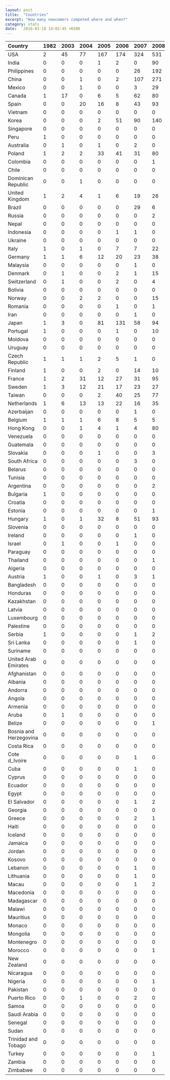 ```yaml
---
layout: post
title:  "Countries"
excerpt: "How many newcomers competed where and when?"
category: stats
date:   2016-03-18 14:02:45 +0100
---
```








|Country                |1982 |2003 |2004 |2005 |2006 |2007 |2008 |2009 |2010 | 2011  |2012 |2013 |2014 |2015 |2016 |Total |
|:----------------------|:----|:----|:----|:----|:----|:----|:----|:----|:----|:------|:----|:----|:----|:----|:----|:-----|
|USA                    |2    |45   |77   |167  |174  |324  |531  |643  |599  |597    |757  |905  |1492 |2627 |920  |9860  |
|India                  |0    |0    |0    |1    |2    |0    |90   |154  |196  |330    |262  |816  |1423 |1492 |380  |5146  |
|Philippines            |0    |0    |0    |0    |0    |26   |192  |71   |27   |36     |57   |95   |141  |340  |248  |1233  |
|China                  |0    |0    |1    |0    |2    |107  |271  |760  |830  |686    |655  |1054 |876  |1243 |184  |6669  |
|Mexico                 |0    |0    |1    |0    |0    |3    |29   |4    |37   |107    |97   |56   |292  |244  |150  |1020  |
|Canada                 |1    |17   |0    |6    |5    |62   |80   |110  |136  |117    |121  |184  |305  |464  |148  |1756  |
|Spain                  |0    |0    |20   |16   |8    |43   |93   |134  |90   |58     |42   |80   |194  |239  |99   |1116  |
|Vietnam                |0    |0    |0    |0    |0    |0    |0    |3    |122  |53     |35   |30   |92   |81   |81   |497   |
|Korea                  |0    |0    |0    |2    |51   |90   |140  |7    |43   |49     |51   |83   |152  |242  |76   |986   |
|Singapore              |0    |0    |0    |0    |0    |0    |0    |67   |12   |11     |11   |21   |36   |103  |76   |337   |
|Peru                   |1    |0    |0    |0    |0    |0    |0    |2    |2    |61     |54   |178  |194  |180  |69   |741   |
|Australia              |0    |1    |0    |1    |0    |2    |0    |3    |52   |57     |63   |71   |207  |324  |68   |849   |
|Poland                 |1    |2    |2    |33   |41   |31   |80   |60   |70   |93     |120  |430  |564  |266  |67   |1860  |
|Colombia               |0    |0    |0    |0    |0    |0    |1    |1    |4    |60     |139  |82   |228  |115  |64   |694   |
|Chile                  |0    |0    |0    |0    |0    |0    |0    |64   |59   |69     |35   |72   |24   |121  |60   |504   |
|Dominican Republic     |0    |0    |1    |0    |0    |0    |0    |0    |0    |0      |0    |25   |101  |70   |58   |255   |
|United Kingdom         |1    |2    |4    |1    |6    |19   |26   |41   |24   |40     |50   |61   |94   |151  |56   |576   |
|Brazil                 |0    |0    |0    |0    |0    |29   |6    |89   |85   |151    |260  |321  |437  |703  |55   |2136  |
|Russia                 |0    |0    |0    |0    |0    |0    |2    |50   |69   |96     |112  |108  |136  |277  |52   |902   |
|Nepal                  |0    |0    |0    |0    |0    |0    |0    |0    |0    |0      |0    |0    |0    |1    |51   |52    |
|Indonesia              |0    |0    |0    |0    |1    |1    |0    |75   |376  |415    |67   |84   |23   |60   |48   |1150  |
|Ukraine                |0    |0    |0    |0    |0    |0    |0    |4    |1    |61     |133  |157  |281  |233  |43   |913   |
|Italy                  |1    |0    |1    |0    |7    |7    |22   |99   |49   |61     |46   |52   |90   |56   |39   |530   |
|Germany                |1    |1    |6    |12   |20   |23   |38   |141  |213  |162    |174  |120  |105  |96   |37   |1149  |
|Malaysia               |0    |0    |0    |0    |0    |1    |0    |150  |101  |51     |44   |4    |26   |131  |35   |543   |
|Denmark                |0    |1    |0    |0    |2    |1    |15   |19   |50   |28     |19   |23   |28   |33   |34   |253   |
|Switzerland            |0    |1    |0    |0    |2    |0    |4    |4    |10   |3      |10   |7    |41   |71   |33   |186   |
|Bolivia                |0    |0    |0    |0    |0    |0    |0    |1    |0    |0      |0    |0    |0    |174  |32   |207   |
|Norway                 |0    |0    |2    |2    |0    |0    |15   |18   |32   |23     |46   |48   |40   |66   |32   |324   |
|Romania                |0    |0    |0    |0    |1    |0    |1    |4    |42   |18     |52   |57   |62   |42   |32   |311   |
|Iran                   |0    |0    |0    |0    |0    |1    |0    |1    |1    |150    |124  |23   |99   |68   |31   |498   |
|Japan                  |1    |3    |0    |81   |131  |58   |94   |60   |94   |84     |127  |76   |126  |86   |25   |1046  |
|Portugal               |1    |0    |0    |0    |1    |0    |10   |10   |0    |1      |0    |1    |18   |12   |22   |76    |
|Moldova                |0    |0    |0    |0    |0    |0    |0    |0    |1    |0      |2    |2    |1    |27   |21   |54    |
|Uruguay                |0    |0    |0    |0    |0    |0    |0    |0    |0    |1      |0    |1    |89   |42   |16   |149   |
|Czech Republic         |1    |1    |1    |2    |5    |1    |0    |2    |0    |2      |3    |6    |31   |49   |15   |119   |
|Finland                |1    |0    |0    |2    |0    |14   |10   |15   |12   |17     |18   |21   |20   |20   |15   |165   |
|France                 |1    |2    |31   |12   |27   |31   |95   |78   |66   |141    |181  |145  |121  |159  |15   |1105  |
|Sweden                 |1    |3    |12   |21   |17   |23   |27   |75   |37   |37     |39   |57   |56   |92   |15   |512   |
|Taiwan                 |0    |0    |0    |2    |40   |25   |77   |160  |110  |84     |72   |78   |72   |185  |14   |919   |
|Netherlands            |1    |6    |13   |13   |22   |16   |35   |23   |18   |24     |47   |35   |42   |41   |13   |349   |
|Azerbaijan             |0    |0    |0    |0    |0    |1    |0    |0    |0    |0      |0    |0    |1    |21   |11   |34    |
|Belgium                |1    |1    |1    |6    |8    |5    |5    |10   |7    |23     |31   |21   |25   |38   |7    |189   |
|Hong Kong              |0    |0    |1    |4    |1    |4    |80   |39   |12   |3      |23   |7    |7    |57   |7    |245   |
|Venezuela              |0    |0    |0    |0    |0    |0    |0    |0    |0    |0      |0    |42   |94   |90   |7    |233   |
|Guatemala              |0    |0    |0    |0    |0    |0    |0    |0    |0    |0      |0    |27   |151  |95   |6    |279   |
|Slovakia               |0    |0    |0    |1    |0    |0    |3    |9    |0    |1      |7    |3    |17   |14   |6    |61    |
|South Africa           |0    |0    |0    |0    |0    |3    |0    |0    |1    |2      |0    |1    |176  |183  |6    |372   |
|Belarus                |0    |0    |0    |0    |0    |0    |0    |4    |2    |0      |8    |44   |107  |63   |5    |233   |
|Tunisia                |0    |0    |0    |0    |0    |0    |0    |1    |0    |0      |1    |0    |29   |53   |5    |89    |
|Argentina              |0    |0    |0    |0    |0    |0    |2    |2    |0    |31     |14   |33   |20   |127  |4    |233   |
|Bulgaria               |1    |0    |0    |0    |0    |0    |0    |0    |1    |0      |6    |1    |0    |7    |4    |20    |
|Croatia                |0    |0    |0    |0    |0    |0    |0    |1    |5    |23     |4    |4    |5    |13   |3    |58    |
|Estonia                |0    |0    |0    |0    |0    |0    |1    |12   |2    |5      |2    |3    |3    |14   |3    |45    |
|Hungary                |1    |0    |1    |32   |8    |51   |93   |88   |31   |20     |28   |25   |67   |118  |3    |566   |
|Slovenia               |0    |0    |0    |0    |0    |0    |0    |2    |20   |2      |14   |13   |5    |9    |3    |68    |
|Ireland                |0    |0    |0    |0    |0    |1    |0    |3    |1    |1      |7    |4    |7    |16   |2    |42    |
|Israel                 |0    |1    |0    |0    |1    |0    |0    |1    |68   |44     |0    |3    |76   |95   |2    |291   |
|Paraguay               |0    |0    |0    |0    |0    |0    |0    |0    |0    |0      |0    |0    |1    |2    |2    |5     |
|Thailand               |0    |0    |0    |0    |0    |0    |1    |172  |80   |72     |16   |10   |12   |5    |2    |370   |
|Algeria                |0    |0    |0    |0    |0    |0    |0    |0    |0    |1      |0    |0    |6    |1    |1    |9     |
|Austria                |1    |0    |0    |1    |0    |3    |1    |5    |25   |19     |13   |19   |13   |6    |1    |107   |
|Bangladesh             |0    |0    |0    |0    |0    |0    |0    |0    |0    |2      |0    |0    |0    |1    |1    |4     |
|Honduras               |0    |0    |0    |0    |0    |0    |0    |0    |0    |0      |0    |0    |0    |0    |1    |1     |
|Kazakhstan             |0    |0    |0    |0    |0    |0    |0    |1    |0    |1      |1    |2    |2    |5    |1    |13    |
|Latvia                 |0    |0    |0    |0    |0    |0    |0    |0    |0    |8      |9    |9    |4    |4    |1    |35    |
|Luxembourg             |0    |0    |0    |0    |0    |0    |0    |2    |0    |0      |0    |4    |1    |0    |1    |8     |
|Palestine              |0    |0    |0    |0    |0    |0    |0    |0    |0    |0      |0    |0    |0    |1    |1    |2     |
|Serbia                 |1    |0    |0    |0    |0    |1    |2    |2    |2    |0      |19   |38   |2    |15   |1    |83    |
|Sri Lanka              |0    |0    |0    |0    |0    |1    |0    |0    |0    |0      |1    |2    |0    |1    |1    |6     |
|Suriname               |0    |0    |0    |0    |0    |0    |0    |0    |0    |0      |0    |0    |0    |0    |1    |1     |
|United Arab Emirates   |0    |0    |0    |0    |0    |0    |0    |5    |0    |0      |0    |2    |0    |2    |1    |10    |
|Afghanistan            |0    |0    |0    |0    |0    |0    |0    |0    |0    |1      |0    |0    |0    |1    |0    |2     |
|Albania                |0    |0    |0    |0    |0    |0    |0    |0    |0    |0      |0    |1    |0    |0    |0    |1     |
|Andorra                |0    |0    |0    |0    |0    |0    |0    |0    |0    |0      |0    |0    |3    |1    |0    |4     |
|Angola                 |0    |0    |0    |0    |0    |0    |0    |0    |0    |0      |0    |0    |0    |1    |0    |1     |
|Armenia                |0    |0    |0    |0    |0    |0    |0    |0    |0    |0      |1    |1    |1    |3    |0    |6     |
|Aruba                  |0    |1    |0    |0    |0    |0    |0    |0    |0    |2      |1    |0    |0    |0    |0    |4     |
|Belize                 |0    |0    |0    |0    |0    |0    |1    |0    |0    |0      |0    |0    |0    |0    |0    |1     |
|Bosnia and Herzegovina |0    |0    |0    |0    |0    |0    |0    |0    |0    |0      |1    |1    |5    |2    |0    |9     |
|Costa Rica             |0    |0    |0    |0    |0    |0    |0    |0    |0    |1      |0    |0    |0    |0    |0    |1     |
|Cote d_Ivoire          |0    |0    |0    |0    |0    |1    |0    |0    |0    |0      |0    |0    |0    |0    |0    |1     |
|Cuba                   |0    |0    |0    |0    |0    |1    |0    |0    |0    |0      |0    |0    |0    |1    |0    |2     |
|Cyprus                 |0    |0    |0    |0    |0    |0    |0    |0    |0    |0      |0    |2    |0    |1    |0    |3     |
|Ecuador                |0    |0    |0    |0    |0    |0    |0    |0    |0    |0      |0    |0    |0    |2    |0    |2     |
|Egypt                  |0    |0    |0    |0    |0    |0    |0    |1    |0    |0      |0    |0    |0    |0    |0    |1     |
|El Salvador            |0    |0    |0    |0    |0    |1    |2    |0    |1    |0      |0    |3    |0    |54   |0    |61    |
|Georgia                |0    |0    |0    |0    |0    |0    |0    |0    |0    |0      |0    |30   |0    |14   |0    |44    |
|Greece                 |0    |0    |0    |0    |0    |2    |1    |2    |12   |1      |4    |21   |0    |31   |0    |74    |
|Haiti                  |0    |0    |0    |0    |0    |0    |0    |0    |0    |0      |0    |0    |0    |1    |0    |1     |
|Iceland                |0    |0    |0    |0    |0    |0    |0    |1    |0    |1      |15   |0    |5    |1    |0    |23    |
|Jamaica                |0    |0    |0    |0    |0    |0    |0    |0    |0    |0      |0    |0    |0    |1    |0    |1     |
|Jordan                 |0    |0    |0    |0    |0    |0    |0    |1    |0    |0      |7    |0    |0    |0    |0    |8     |
|Kosovo                 |0    |0    |0    |0    |0    |0    |0    |0    |0    |0      |0    |1    |0    |0    |0    |1     |
|Lebanon                |0    |0    |0    |0    |0    |1    |0    |0    |0    |0      |0    |1    |0    |1    |0    |3     |
|Lithuania              |0    |0    |0    |0    |0    |1    |0    |0    |0    |2      |3    |10   |1    |5    |0    |22    |
|Macau                  |0    |0    |0    |0    |0    |1    |2    |8    |0    |0      |0    |1    |0    |0    |0    |12    |
|Macedonia              |0    |0    |0    |0    |0    |0    |0    |1    |0    |0      |0    |0    |0    |0    |0    |1     |
|Madagascar             |0    |0    |0    |0    |0    |0    |0    |0    |0    |0      |0    |0    |0    |1    |0    |1     |
|Malawi                 |0    |0    |0    |0    |0    |0    |0    |0    |0    |0      |0    |0    |0    |1    |0    |1     |
|Mauritius              |0    |0    |0    |0    |0    |0    |0    |0    |1    |0      |0    |0    |0    |0    |0    |1     |
|Monaco                 |0    |0    |0    |0    |0    |0    |0    |0    |0    |0      |0    |0    |0    |1    |0    |1     |
|Mongolia               |0    |0    |0    |0    |0    |0    |0    |0    |1    |0      |8    |64   |0    |0    |0    |73    |
|Montenegro             |0    |0    |0    |0    |0    |0    |0    |0    |0    |0      |0    |0    |2    |0    |0    |2     |
|Morocco                |0    |0    |0    |0    |0    |0    |1    |0    |0    |1      |0    |2    |0    |2    |0    |6     |
|New Zealand            |0    |0    |0    |0    |0    |0    |0    |28   |41   |7      |11   |6    |18   |58   |0    |169   |
|Nicaragua              |0    |0    |0    |0    |0    |0    |0    |0    |0    |0      |0    |0    |0    |1    |0    |1     |
|Nigeria                |0    |0    |0    |0    |0    |0    |1    |0    |1    |0      |1    |0    |1    |0    |0    |4     |
|Pakistan               |0    |0    |0    |0    |0    |0    |0    |0    |0    |1      |0    |2    |1    |2    |0    |6     |
|Puerto Rico            |0    |0    |1    |0    |0    |2    |0    |0    |0    |0      |0    |0    |0    |1    |0    |4     |
|Samoa                  |0    |0    |0    |0    |0    |0    |0    |0    |0    |0      |0    |0    |0    |1    |0    |1     |
|Saudi Arabia           |0    |0    |0    |0    |0    |0    |0    |1    |0    |0      |0    |0    |1    |2    |0    |4     |
|Senegal                |0    |0    |0    |0    |0    |0    |0    |0    |0    |0      |0    |0    |1    |0    |0    |1     |
|Sudan                  |0    |0    |0    |0    |0    |0    |0    |0    |0    |0      |0    |0    |0    |1    |0    |1     |
|Trinidad and Tobago    |0    |0    |0    |0    |0    |0    |0    |0    |0    |0      |1    |0    |0    |0    |0    |1     |
|Turkey                 |0    |0    |0    |0    |0    |0    |1    |1    |3    |3      |2    |35   |65   |28   |0    |138   |
|Zambia                 |0    |0    |0    |0    |0    |0    |0    |0    |0    |0      |0    |0    |1    |0    |0    |1     |
|Zimbabwe               |0    |0    |0    |0    |0    |0    |0    |0    |0    |0      |0    |0    |1    |0    |0    |1     |

